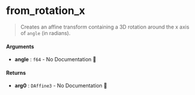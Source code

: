 # from\_rotation\_x

>  Creates an affine transform containing a 3D rotation around the x axis of
>  `angle` (in radians).

#### Arguments

- **angle** : `f64` \- No Documentation 🚧

#### Returns

- **arg0** : `DAffine3` \- No Documentation 🚧